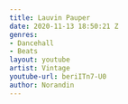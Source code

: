 ```yaml
---
title: Lauvin Pauper
date: 2020-11-13 18:50:21 Z
genres:
- Dancehall
- Beats
layout: youtube
artist: Vintage
youtube-url: beriITn7-U0
author: Norandin
---
```


